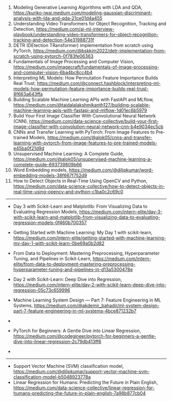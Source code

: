 


1) Modeling Generative Learning Algorithms with LDA and QDA, https://kuriko-iwai.medium.com/modeling-gaussian-discriminant-analysis-with-lda-and-qda-21ce01d4a455
2) Understanding Video Transformers for Object Recognition, Tracking and Detection, https://medium.com/ai-ml-interview-playbook/understanding-video-transformers-for-object-recognition-tracking-and-detection-54e31988731f
3) DETR (DEtection TRansformer) implementation from scratch using PyTorch, https://medium.com/@bskkim2022/detr-implementation-from-scratch-using-pytorch-0f783fe06363
4) Fundamentals of Image Processing and Computer Vision, https://medium.com/imagecraft/fundamentals-of-image-processing-and-computer-vision-6ba4bc8cc4b4
5) Interpreting ML Models: How Permutation Feature Importance Builds Real Trust, https://medium.com/@connect.hashblock/interpreting-ml-models-how-permutation-feature-importance-builds-real-trust-8f663a643ffa
6) Building Scalable Machine Learning APIs with FastAPI and MLflow, https://medium.com/@taidalalakshmikanth127/building-scalable-machine-learning-apis-with-fastapi-and-mlflow-1d01ec6b5979
7) Build Your First Image Classifier With Convolutional Neural Network (CNN), https://medium.com/data-science-collective/build-your-first-image-classifier-with-convolution-neural-network-cnn-b4e9034ec5cb
8) CNNs and Transfer Learning with PyTorch: From Image Features to Pre-trained Models, https://medium.com/@alok05/cnns-and-transfer-learning-with-pytorch-from-image-features-to-pre-trained-models-e45ba0f21d9d
9) Unsupervised Machine Learning: A Complete Guide, https://medium.com/@alok05/unsupervised-machine-learning-a-complete-guide-693739809b66
10) Word Embedding models, https://medium.com/@dilipkumar/word-embedding-models-38f667f752d9
11) How to Detect Objects in Real-Time Using OpenCV and Python, https://medium.com/data-science-collective/how-to-detect-objects-in-real-time-using-opencv-and-python-c1ba0c2c69c0


-----------------------------------

- Day 3 with Scikit-Learn and Matplotlib: From Visualizing Data to Evaluating Regression Models, https://medium.com/intern-elite/day-3-with-scikit-learn-and-matplotlib-from-visualizing-data-to-evaluating-regression-models-0f460b700357
- Getting Started with Machine Learning: My Day 1 with scikit-learn, https://medium.com/intern-elite/getting-started-with-machine-learning-my-day-1-with-scikit-learn-0be69a0b2d82
- From Data to Deployment: Mastering Preprocessing, Hyperparameter Tuning, and Pipelines in Scikit-Learn, https://medium.com/intern-elite/from-data-to-deployment-mastering-preprocessing-hyperparameter-tuning-and-pipelines-in-d13a5300478e
- Day 2 with Scikit-Learn: Deep Dive into Regression, https://medium.com/intern-elite/day-2-with-scikit-learn-deep-dive-into-regression-05c73c659996
- Machine Learning System Design — Part 7: Feature Engineering in ML Systems, https://medium.com/@akdemir_bahadir/ml-system-design-part-7-feature-engineering-in-ml-systems-4bce871232b7
- 


- PyTorch for Beginners: A Gentle Dive into Linear Regression, https://medium.com/@codegineer/pytorch-for-beginners-a-gentle-dive-into-linear-regression-2c79db413ff6
- 


-----------------------------

- Support Vector Machine (SVM) classification model, https://medium.com/@dilipkumar/support-vector-machine-svm-classification-model-b5048923778a
- Linear Regression for Humans: Predicting the Future in Plain English, https://medium.com/data-science-collective/linear-regression-for-humans-predicting-the-future-in-plain-english-7a98b877cb04



